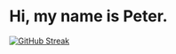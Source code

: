 <h1 align="left">Hi, my name is Peter.</h1>

[![GitHub Streak](https://streak-stats.demolab.com?user=pbwhynot&theme=monokai-metallian)](https://git.io/streak-stats)








